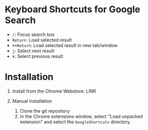 Keyboard Shortcuts for Google Search
====================================

* `/`: Focus search box
* `Return`: Load selected result
* `⌘+Return`: Load selected result in new tab/window
* `j`: Select next result
* `k`: Select previous result

Installation
============
1. Install from the Chrome Webstore: LINK


2. Manual installation
    1. Clone the git repository
    2. In the Chrome extensions window, select "Load unpacked extension" and select the `GoogleShortcuts` directory.
